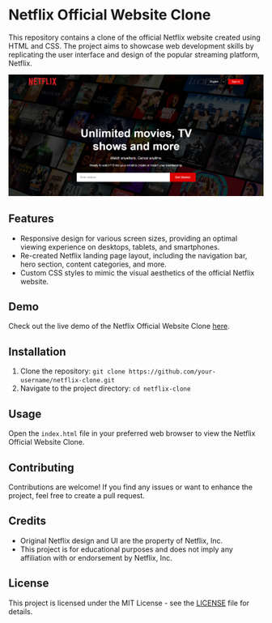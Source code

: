 # Netflix Official Website Clone

This repository contains a clone of the official Netflix website created using HTML and CSS. The project aims to showcase web development skills by replicating the user interface and design of the popular streaming platform, Netflix.

![Netflix Clone Screenshot](screenshot.png)

## Features

- Responsive design for various screen sizes, providing an optimal viewing experience on desktops, tablets, and smartphones.
- Re-created Netflix landing page layout, including the navigation bar, hero section, content categories, and more.
- Custom CSS styles to mimic the visual aesthetics of the official Netflix website.

## Demo

Check out the live demo of the Netflix Official Website Clone [here](https://your-username.github.io/netflix-clone).

## Installation

1. Clone the repository: `git clone https://github.com/your-username/netflix-clone.git`
2. Navigate to the project directory: `cd netflix-clone`

## Usage

Open the `index.html` file in your preferred web browser to view the Netflix Official Website Clone.

## Contributing

Contributions are welcome! If you find any issues or want to enhance the project, feel free to create a pull request.

## Credits

- Original Netflix design and UI are the property of Netflix, Inc.
- This project is for educational purposes and does not imply any affiliation with or endorsement by Netflix, Inc.

## License

This project is licensed under the MIT License - see the [LICENSE](LICENSE) file for details.

